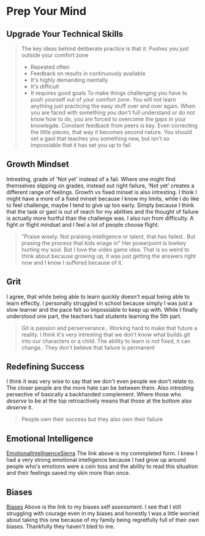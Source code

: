 # Prep Your Mind

## Upgrade Your Technical Skills

> The key ideas behind deliberate practice is that it:
> Pushes you just outside your comfort zone
> - Repeated often
> - Feedback on results in continuously available
> - It's highly demanding mentally
> - It's difficult
> - It requires good goals
To make things challenging you have to push yourself out of your comfort zone. You will not learn anything just practicing the easy stuff over and over again. When you are faced with something you don't full understand or do not know how to do, you are forced to overcome the gaps in your knowlegde. Constant feedback from peers is key. Even correcting the little pieces, that way it becomes second nature. You should set a gaol that teaches you something new, but isn't so impossiable that it has set you up to fail

## Growth Mindset

Intresting, grade of 'Not yet' instead of a fail. Where one might find themselves slipping on grades, instead out right failure, 'Not yet' creates a different range of feelings. Growth vs fixed minset is also intresting. I think I might have a more of a fixed minset because I know my limits, while I do like to feel challenge, maybe I tend to give up too early. Simply because I think that the task or gaol is out of reach for my abilities and the thought of failure is actually more hurtful than the challenge was.
I also run from difficulty. A fight or flight mindset and I feel a lot of people choose flight. 
> "Praise wisely. Not praising intelligence or talent, that has failed.. But prasing the process that kids enage in"
Her powerpoint is lowkey hurting my soul. But I love the video game idea. That is so weird to think about because growing up, it was just getting the answers right now and I know I suffered because of it. 

## Grit

I agree, that while being able to learn quickly doesn't equal being able to learn effectly. I personally struggled in school because simply I was just a slow learner and the pace felt so impossiable to keep up with. While I finally understood one part, the teachers had students learning the 5th part. 
> Git is passion and perserverance.. Working hard to make that future a reality.
I think it's very intresting that we don't know what builds git into our characters or a child. 
> The ability to learn is not fixed, it can change.. They don't believe that failure is permanent

## Redefining Success

I think it was very wise to say that we don't even people we don't relate to. The closer people are the more hate can be between them. Also intresting persective of basically a backhanded complement. Where those who *deserve* to be at the top retroactively means that those at the bottom also *deserve* it. 
> People own their success but they also own their failure



## Emotional Intelligence 
[EmotionalIntelligenceSierra](Ops-401\Notes\SierraEmotions.pdf)
The link above is my commpleted form. I knew I had a very strong emotional intelligence because I had grow up around people who's emotions were a coin toss and the ability to read this situation and their feelings saved my skin more than once.


## Biases 
[Biases](Ops-401\Notes\Prep\bias-assessmentSierra.pdf)
Above is the link to my biases self assessment. I see that I still struggling with courage even in my biases and honestly I was a little worried about taking this one because of my family being regretfully full of their *own* biases. Thankfully they haven't bled to me. 